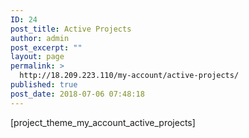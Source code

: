 ```yaml
---
ID: 24
post_title: Active Projects
author: admin
post_excerpt: ""
layout: page
permalink: >
  http://18.209.223.110/my-account/active-projects/
published: true
post_date: 2018-07-06 07:48:18
---
```

[project_theme_my_account_active_projects]
